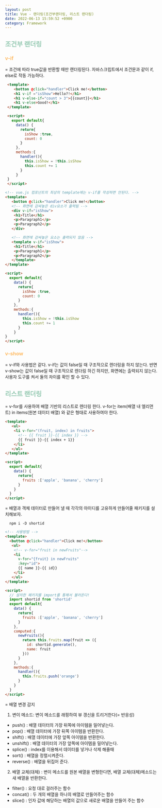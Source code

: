 ```yaml
---
layout: post
title: Vue - 랜더링(조건부랜더링, 리스트 랜더링)
date: 2022-06-13 15:59:52 +0900
category: Framework
---
```


## <span style="color:#97cab3;font-weight:bold">조건부 랜더링</span>
### <span style="color:#febc68;font-weight:bold">v-if</span>  
 = 조건에 따라 true값을 반환할 때만 랜더링된다. 자바스크립트에서 조건문과 같이 if, else로 작동 가능하다.

 ```html
  <template>
     <botton @click="handler">Click me!</botton>
     <h1 v-if ="isShow">Hello?!</h1>
     <h1 v-else-if="count > 3">{{count}}</h1>
     <h1 v-else>Good!</h1>
  </template>

  <script>
    export default{
      data() {
        return{
          isShow :true,
          count: 0
        }
      },
      methods:{
        handler(){
          this.isShow = !this.isShow
          this.count += 1
        }
      }
  }
  </script>
  ``` 
  
  ```html
  <!-- vue.js 컴포넌트의 최상의 template에는 v-if를 작성하면 안된다. -->
  <template>
     <botton @click="handler">Click me!</botton>
     <!-- 화면에 감싸놓은 div요소가 출력됨 -->
     <div v-if="isShow">
      <h1>Title</h1>
      <p>Paragraph1</p>
      <p>Paragraph2</p>
     </div>

     <!-- 화면에 감싸놓은 요소는 출력되지 않음 -->
     <template v-if="isShow">
      <h1>Title</h1>
      <p>Paragraph1</p>
      <p>Paragraph2</p>
     </template>
  </template>

  <script>
    export default{
      data() {
        return{
          isShow :true,
          count: 0
        }
      },
      methods:{
        handler(){
          this.isShow = !this.isShow
          this.count += 1
        }
      }
  }
  </script>
  ```
### <span style="color:#febc68;font-weight:bold">v-show</span>  
= v-if와 사용법은 같다. v-if는 값이 false일 때 구조적으로 렌더링을 하지 않는다. 반면 v-show는 값이 false일 때 구조적으로 렌더링 하긴 하지만, 화면에는 출력되지 않는다. 사용자 도구를 켜서 둘의 차이를 확인 할 수 있다.

## <span style="color:#97cab3;font-weight:bold">리스트 랜더링</span>
= v-for를 사용하여 배열 기반의 리스트로 렌더링 한다. v-for는 item(배열 내 엘리먼트) in items(원본 데이터 배열) 와 같은 형태로 사용하여야 한다. 

  ```html
  <template>
     <ul>
      <li v-for="(fruit, index) in fruits">
        <!-- {{ fruit }}-{{ index }} -->
        {{ fruit }}-{{ index + 1}}
      </li>
     </ul>
  </template>

  <script>
    export default{
      data() {
        return{
          fruits :['apple', 'banana', 'cherry']
        }
      }
    }   
  </script>
  ```


= 배열과 객체 데이터로 만들어 낼 때 각각의 아이디를 고유하게 만들어줄 패키지를 설치해보자.
```bach
  npm i -D shortid
```

  ```html
  <!-- 사용방법 -->
  <template>
    <button @click="handler">Click me!</button>
     <ul>
      <!-- v-for="fruit in newFruits"-->
      <li  
        v-for="{fruit} in newFruits"
        :key="id">
        {{ name }}-{{ id}}
      </li>
     </ul>
  </template>

  <script>
    // 설치한 패키지를 import를 통해서 불러온다!
    import shortid from 'shortid'
    export default{
      data() {
        return{
          fruits :['apple', 'banana', 'cherry']
        }
      },
      computed:{
        newFruits(){
          return this.fruits.map(fruit => ({
            id: shortid.generate(),
            name: fruit
          }))
        }
      },
      methods:{
        handler(){
          this.fruits.push('orange')
        }
      }
    }   
  </script>
  ```

= 배열 변경 감지 
1. 변이 메소드: 변이 메소드를 래핑하여 뷰 갱신을 트리거한다(= 반응성)
- push() : 배열 데이터의 가장 뒤쪽에 아이템을 밀어넣는다.
- pop() : 배열 데이터에 가장 뒤쪽 아이템을 반환한다.
- shift() : 배열 데이터에 가장 앞쪽 아이템을 반환한다.
- unshift() : 배열 데이터의 가장 앞쪽에 아이템을 밀어넣는다.
- splice() : index를 이용해서 데이터를 넣거나 삭제 해줄때
- sort() : 배열을 정렬시켜준다.
- reverse() : 배열을 뒤집어 준다.

2. 배열 교체(대체) : 변이 메소드를 원본 배열을 변형한다면, 배열 교체(대체)메소드는 새 배열을 반환한다.
- filter() : 요청 대로 걸러주는 함수
- concat() : 두 개의 배열을 하나의 배열로 만들어주는 함수
- slice() : 인자 값에 해당하는 배열의 값으로 새로운 배열을 만들어 주는 함수

